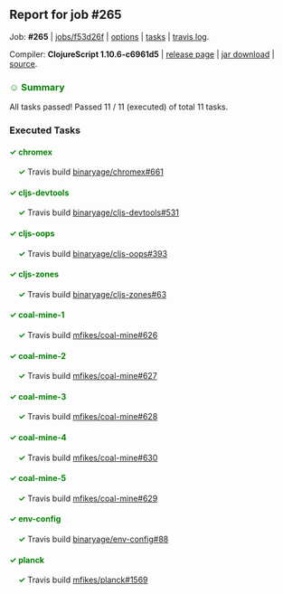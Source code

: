 ## Report for job #265

Job: **#265** | [jobs/f53d26f](https://github.com/cljs-oss/canary/commit/f53d26fbbc22625ba6decebbc8583f200b9b2114) | [options](options.edn) | [tasks](tasks.edn) | [travis log](https://travis-ci.org/cljs-oss/canary/builds/343240171).

Compiler: **ClojureScript 1.10.6-c6961d5** | [release page](https://github.com/cljs-oss/canary/releases/tag/r1.10.6-c6961d5) | [jar download](https://github.com/cljs-oss/canary/releases/download/r1.10.6-c6961d5/clojurescript-1.10.6-c6961d5.jar) | [source](https://github.com/clojure/clojurescript/commit/c6961d518beb69a8ecd84421b13778fab33bdaab).

### <b style='color:green'>☺ Summary</b>

All tasks passed! Passed 11 / 11 (executed) of total 11 tasks.

### Executed Tasks

#### <b style='color:green'>&#x2713; chromex</b>
&nbsp;&nbsp;&nbsp;&nbsp;<b style='color:green'>&#x2713;</b> Travis build [binaryage/chromex#661](https://travis-ci.org/binaryage/chromex/builds/343241311)<br>

#### <b style='color:green'>&#x2713; cljs-devtools</b>
&nbsp;&nbsp;&nbsp;&nbsp;<b style='color:green'>&#x2713;</b> Travis build [binaryage/cljs-devtools#531](https://travis-ci.org/binaryage/cljs-devtools/builds/343241300)<br>

#### <b style='color:green'>&#x2713; cljs-oops</b>
&nbsp;&nbsp;&nbsp;&nbsp;<b style='color:green'>&#x2713;</b> Travis build [binaryage/cljs-oops#393](https://travis-ci.org/binaryage/cljs-oops/builds/343241313)<br>

#### <b style='color:green'>&#x2713; cljs-zones</b>
&nbsp;&nbsp;&nbsp;&nbsp;<b style='color:green'>&#x2713;</b> Travis build [binaryage/cljs-zones#63](https://travis-ci.org/binaryage/cljs-zones/builds/343241321)<br>

#### <b style='color:green'>&#x2713; coal-mine-1</b>
&nbsp;&nbsp;&nbsp;&nbsp;<b style='color:green'>&#x2713;</b> Travis build [mfikes/coal-mine#626](https://travis-ci.org/mfikes/coal-mine/builds/343241315)<br>

#### <b style='color:green'>&#x2713; coal-mine-2</b>
&nbsp;&nbsp;&nbsp;&nbsp;<b style='color:green'>&#x2713;</b> Travis build [mfikes/coal-mine#627](https://travis-ci.org/mfikes/coal-mine/builds/343241319)<br>

#### <b style='color:green'>&#x2713; coal-mine-3</b>
&nbsp;&nbsp;&nbsp;&nbsp;<b style='color:green'>&#x2713;</b> Travis build [mfikes/coal-mine#628](https://travis-ci.org/mfikes/coal-mine/builds/343241323)<br>

#### <b style='color:green'>&#x2713; coal-mine-4</b>
&nbsp;&nbsp;&nbsp;&nbsp;<b style='color:green'>&#x2713;</b> Travis build [mfikes/coal-mine#630](https://travis-ci.org/mfikes/coal-mine/builds/343241344)<br>

#### <b style='color:green'>&#x2713; coal-mine-5</b>
&nbsp;&nbsp;&nbsp;&nbsp;<b style='color:green'>&#x2713;</b> Travis build [mfikes/coal-mine#629](https://travis-ci.org/mfikes/coal-mine/builds/343241342)<br>

#### <b style='color:green'>&#x2713; env-config</b>
&nbsp;&nbsp;&nbsp;&nbsp;<b style='color:green'>&#x2713;</b> Travis build [binaryage/env-config#88](https://travis-ci.org/binaryage/env-config/builds/343241346)<br>

#### <b style='color:green'>&#x2713; planck</b>
&nbsp;&nbsp;&nbsp;&nbsp;<b style='color:green'>&#x2713;</b> Travis build [mfikes/planck#1569](https://travis-ci.org/mfikes/planck/builds/343241353)<br>